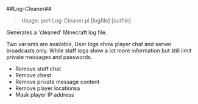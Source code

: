 ##Log-Cleaner##

> Usage: perl Log-Cleaner.pl [logfile] [outfile]

Generates a 'cleaned' Minecraft log file.

Two variants are available, User logs show player chat and server broadcasts only. While staff logs show a lot more information but still limit private messages and passwords.

*	Remove staff chat
*	Remove chest
*	Remove private message content
*	Remove player locationsa
*	Mask player IP address
